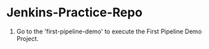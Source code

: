 # Jenkins-Practice-Repo

1. Go to the 'first-pipeline-demo' to execute the First Pipeline Demo Project.
